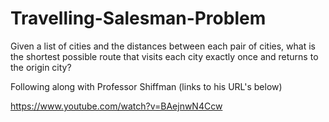 # Travelling-Salesman-Problem
Given a list of cities and the distances between each pair of cities, what is the shortest possible route that visits each city exactly once and returns to the origin city?

Following along with Professor Shiffman (links to his URL's below)

https://www.youtube.com/watch?v=BAejnwN4Ccw


